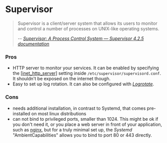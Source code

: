 # Supervisor

> Supervisor is a client/server system that allows its users to monitor and control a number of processes on UNIX-like operating systems.
>
> -- <i><a target="blank" href="http://supervisord.org/">Supervisor: A Process Control System — Supervisor 4.2.5 documentation</a></i>

### Pros

* HTTP server to monitor your services. It can be enabled by specifying the [[inet_http_server]](http://supervisord.org/configuration.html#inet-http-server-section-values) setting inside `/etc/supervisor/supervisord.conf`.
  It shouldn't be exposed on the internet though.
* Easy to set up log rotation. It can also be configured with [*Logrotate*](https://medium.com/@doodyp/easy-logging-with-logrotate-and-supervisord-16b72b79ded0).

### Cons

* needs additional installation, in contrast to Systemd, that comes pre-installed on most linux distributions
* can not bind to privileged ports, smaller than 1024.
  This might be ok if you don't need it, or you place a web server in front of your application, such as [nginx](/tools/nginx.md), but for a truly minimal set up, the *Systemd* "AmbientCapabilities" allows you to bind to port 80 or 443 directly.
